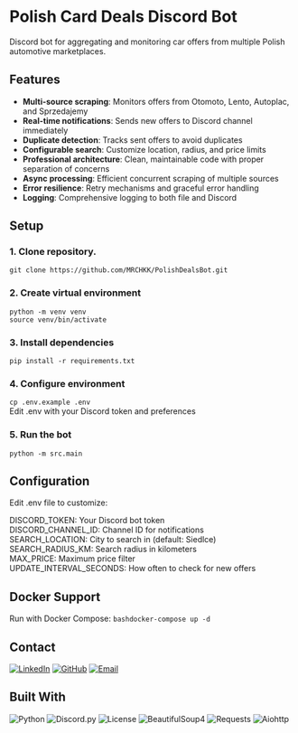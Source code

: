 # Polish Card Deals Discord Bot

Discord bot for aggregating and monitoring car offers from multiple Polish automotive marketplaces.

## Features

- **Multi-source scraping**: Monitors offers from Otomoto, Lento, Autoplac, and Sprzedajemy
- **Real-time notifications**: Sends new offers to Discord channel immediately
- **Duplicate detection**: Tracks sent offers to avoid duplicates
- **Configurable search**: Customize location, radius, and price limits
- **Professional architecture**: Clean, maintainable code with proper separation of concerns
- **Async processing**: Efficient concurrent scraping of multiple sources
- **Error resilience**: Retry mechanisms and graceful error handling
- **Logging**: Comprehensive logging to both file and Discord

## Setup
### 1. Clone repository.
```git clone https://github.com/MRCHKK/PolishDealsBot.git```

### 2. Create virtual environment
```python -m venv venv ```  
```source venv/bin/activate ```

### 3. Install dependencies
``` pip install -r requirements.txt ```

### 4. Configure environment
``` cp .env.example .env ```  
Edit .env with your Discord token and preferences

### 5. Run the bot
```python -m src.main```


## Configuration
Edit .env file to customize:

DISCORD_TOKEN: Your Discord bot token   
DISCORD_CHANNEL_ID: Channel ID for notifications  
SEARCH_LOCATION: City to search in (default: Siedlce)  
SEARCH_RADIUS_KM: Search radius in kilometers  
MAX_PRICE: Maximum price filter  
UPDATE_INTERVAL_SECONDS: How often to check for new offers

## Docker Support
Run with Docker Compose:
```bashdocker-compose up -d```

## Contact
[![LinkedIn](https://img.shields.io/badge/LinkedIn-0077B5?style=for-the-badge&logo=linkedin&logoColor=white)](https://www.linkedin.com/in/emilmar/) [![GitHub](https://img.shields.io/badge/GitHub-100000?style=for-the-badge&logo=github&logoColor=white)](https://github.com/MRCHKK) [![Email](https://img.shields.io/badge/Email-D14836?style=for-the-badge&logo=gmail&logoColor=white)](mailto:emil.marcz@gmail.com)
## Built With
![Python](https://img.shields.io/badge/Python-3.11-blue?style=for-the-badge&logo=python&logoColor=white)
![Discord.py](https://img.shields.io/badge/Discord.py-2.3.2-blue?style=for-the-badge&logo=discord&logoColor=white)
![License](https://img.shields.io/badge/License-MIT-green?style=for-the-badge)
![BeautifulSoup4](https://img.shields.io/badge/BeautifulSoup4-Web%20Scraping-59666C?style=for-the-badge)
![Requests](https://img.shields.io/badge/Requests-HTTP%20Client-FF6B6B?style=for-the-badge)
![Aiohttp](https://img.shields.io/badge/Aiohttp-Async%20HTTP-00BAFF?style=for-the-badge)

